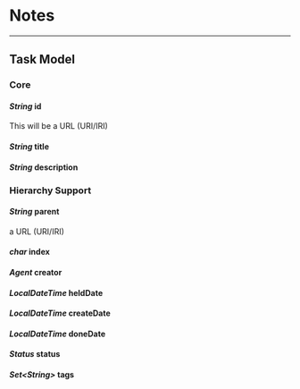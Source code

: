 # Notes

---

## Task Model

### Core

#### *String* id

This will be a URL (URI/IRI)

#### *String* title

#### *String* description


### Hierarchy Support

#### *String* parent

a URL (URI/IRI)

#### *char* index


#### *Agent* creator


#### *LocalDateTime* heldDate

#### *LocalDateTime* createDate

#### *LocalDateTime* doneDate

#### *Status* status

#### *Set\<String\>* tags 